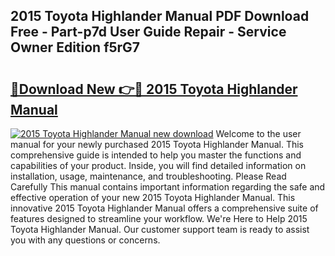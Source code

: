 ## 2015 Toyota Highlander Manual PDF Download Free - Part-p7d User Guide Repair - Service Owner Edition f5rG7

# <h2><a href="http://bc12791.oget.top/?id=2015+Toyota+Highlander+Manual">🔗Download New 👉🔴 2015 Toyota Highlander Manual</a></h2>

[![2015 Toyota Highlander Manual new download](https://i.imgur.com/5g1atiW.png)](http://bc12791.oget.top/?id=2015+Toyota+Highlander+Manual)
Welcome to the user manual for your newly purchased 2015 Toyota Highlander Manual. This comprehensive guide is intended to help you master the functions and capabilities of your product. Inside, you will find detailed information on installation, usage, maintenance, and troubleshooting. Please Read Carefully This manual contains important information regarding the safe and effective operation of your new 2015 Toyota Highlander Manual. This innovative 2015 Toyota Highlander Manual offers a comprehensive suite of features designed to streamline your workflow. We're Here to Help 2015 Toyota Highlander Manual. Our customer support team is ready to assist you with any questions or concerns.
